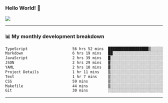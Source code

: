 ### Hello World! 👋

<a>
  <img align="center" src="https://github-readme-stats.vercel.app/api?username=megatunger&count_private=true&include_all_commits=true&bg_color=30,56CCF2,2F80ED&title_color=fff&text_color=fff" />
</a>

------
### 📊 My monthly development breakdown

<!--START_SECTION:waka-->

```txt
TypeScript                    56 hrs 52 mins  ██████████████████▒░░░░░░   73.13 %
Markdown                      6 hrs 19 mins   ██░░░░░░░░░░░░░░░░░░░░░░░   08.14 %
JavaScript                    2 hrs 39 mins   █░░░░░░░░░░░░░░░░░░░░░░░░   03.42 %
JSON                          2 hrs 29 mins   ▓░░░░░░░░░░░░░░░░░░░░░░░░   03.20 %
YAML                          2 hrs 10 mins   ▓░░░░░░░░░░░░░░░░░░░░░░░░   02.80 %
Project Details               1 hr 11 mins    ▒░░░░░░░░░░░░░░░░░░░░░░░░   01.54 %
Text                          1 hr 7 mins     ▒░░░░░░░░░░░░░░░░░░░░░░░░   01.44 %
CSS                           59 mins         ▒░░░░░░░░░░░░░░░░░░░░░░░░   01.28 %
Makefile                      44 mins         ▒░░░░░░░░░░░░░░░░░░░░░░░░   00.95 %
Git                           30 mins         ░░░░░░░░░░░░░░░░░░░░░░░░░   00.65 %
```

<!--END_SECTION:waka-->

------
